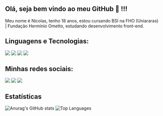 ## Olá, seja bem vindo ao meu GitHub 👋 !!!

Meu nome é Nicolas, tenho 18 anos, estou cursando BSI na FHO (Uniararas) | Fundação Hermínio Ometto, estudando desenvolvimento front-end.

## Linguagens e Tecnologias:

[<img src="https://img.shields.io/badge/HTML5-E34F26?style=for-the-badge&logo=html5&logoColor=white"/>]()
[<img src="https://img.shields.io/badge/CSS3-1572B6?style=for-the-badge&logo=css3&logoColor=white"/>]()
[<img src="https://img.shields.io/badge/JavaScript-323330?style=for-the-badge&logo=javascript&logoColor=F7DF1E"/>]()
[<img src="https://img.shields.io/badge/Visual_Studio_Code-0078D4?style=for-the-badge&logo=visual%20studio%20code&logoColor=white"/>]()

## Minhas redes sociais:
<a href="https://www.linkedin.com/in/ngracioli/" target="_blank"><img src="https://img.shields.io/badge/linkedin-0077B5.svg?style=for-the-badge&logo=linkedin&logoColor=white"/></a>
<a href="mailto:nicolas.gracioli@gmail.com"><img src="https://img.shields.io/badge/Gmail-D14836?style=for-the-badge&logo=gmail&logoColor=white"/></a>
<a href="https://www.instagram.com/ns.curse/" target="_blank"><img src="https://img.shields.io/badge/Instagram-%23E4405F.svg?style=for-the-badge&logo=Instagram&logoColor=white"/></a>

## Estatísticas
![Anurag's GitHub stats](https://github-readme-stats.vercel.app/api?username=ngracioli&show_icons=true) ![Top Languages](https://github-readme-stats.vercel.app/api/top-langs/?username=ngracioli&hide=jupyter%20notebook&langs_count=20&count_private=true&show_icons=true&layout=compact) 
